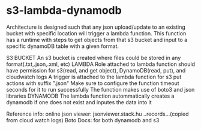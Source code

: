 # s3-lambda-dynamodb
Architecture is designed such that any json upload/update to an existing bucket with specific location will trigger a lambda function. This function has a runtime  with steps to get objects from that s3 bucket and input to a specific dynamoDB table with a given format.

S3 BUCKET
An s3 bucket is created where files could be stored in any format(.txt,.json,.xml, etc)
LAMBDA
Role attached to lambda function should have permission for s3(read, and get object), DynamoDB(read, put), and cloudwatch logs
A trigger is attached to the lambda function for s3 put actions with suffix ".json"
Make sure to configure the function timeout seconds for it to run successfully
The function makes use of boto3 and json libraries
DYNAMODB
The lambda function autommatically creates a dynamodb if one does not exist and inputes the data into it

Reference info:
online json viewer: jsonviewer.stack.hu           ..records...(copied from cloud watch logs)
Boto Docs: for both dynamodb and s3
